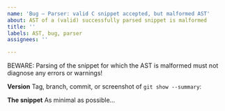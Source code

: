 ```yaml
---
name: 'Bug — Parser: valid C snippet accepted, but malformed AST'
about: AST of a (valid) successfully parsed snippet is malformed
title: ''
labels: AST, bug, parser
assignees: ''

---
```


BEWARE: Parsing of the snippet for which the AST is malformed must not diagnose any errors or warnings!

**Version**
Tag, branch, commit, or screenshot of `git show --summary`:

**The snippet**
As minimal as possible…
